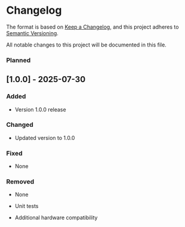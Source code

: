 # Changelog

The format is based on [Keep a Changelog](https://keepachangelog.com/en/1.0.0/),
and this project adheres to [Semantic Versioning](https://semver.org/spec/v2.0.0.html).

All notable changes to this project will be documented in this file.

### Planned
## [1.0.0] - 2025-07-30

### Added
- Version 1.0.0 release

### Changed
- Updated version to 1.0.0

### Fixed
- None

### Removed
- None


- Unit tests
- Additional hardware compatibility 
